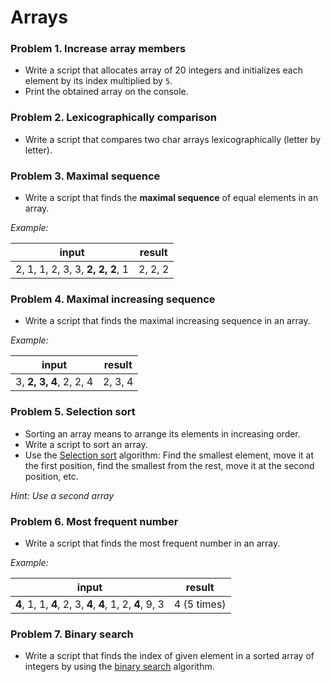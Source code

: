 Arrays
======

### Problem 1. Increase array members
*	Write a script that allocates array of 20 integers and initializes each element by its index multiplied by `5`.
*	Print the obtained array on the console.

### Problem 2. Lexicographically comparison
*	Write a script that compares two char arrays lexicographically (letter by letter).

### Problem 3. Maximal sequence 
*	Write a script that finds the **maximal sequence** of equal elements in an array.

_Example:_

|              input               | result  |
|----------------------------------|---------|
| 2, 1, 1, 2, 3, 3, **2, 2, 2**, 1 | 2, 2, 2 |

### Problem 4. Maximal increasing sequence
*	Write a script that finds the maximal increasing sequence in an array.

_Example:_

|          input          | result  |
|-------------------------|---------|
| 3, **2, 3, 4**, 2, 2, 4 | 2, 3, 4 |

### Problem 5. Selection sort
*	Sorting an array means to arrange its elements in increasing order.
*	Write a script to sort an array.
*	Use the [Selection sort](http://en.wikipedia.org/wiki/Selection_sort) algorithm: Find the smallest element, move it at the first position, find the smallest from the rest, move it at the second position, etc.

_Hint: Use a second array_

### Problem 6. Most frequent number
*	Write a script that finds the most frequent number in an array. 

_Example:_

|                  input                |    result   |
|---------------------------------------|-------------|
| **4**, 1, 1, **4**, 2, 3, **4**, **4**, 1, 2, **4**, 9, 3 | 4 (5 times) |

### Problem 7. Binary search
*	Write a script that finds the index of given element in a sorted array of integers by using the [binary search](http://en.wikipedia.org/wiki/Binary_search_algorithm) algorithm.

